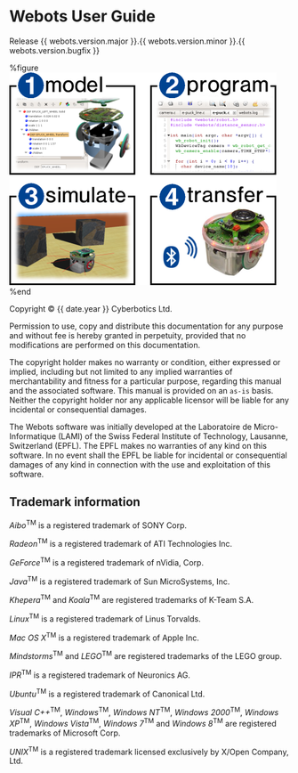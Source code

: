 # Webots User Guide

Release {{ webots.version.major }}.{{ webots.version.minor }}.{{ webots.version.bugfix }}

%figure
![ImageData](images/1234web.png)
%end

Copyright &copy; {{ date.year }} Cyberbotics Ltd.

Permission to use, copy and distribute this documentation for any purpose and
without fee is hereby granted in perpetuity, provided that no modifications are
performed on this documentation.

The copyright holder makes no warranty or condition, either expressed or
implied, including but not limited to any implied warranties of merchantability
and fitness for a particular purpose, regarding this manual and the associated
software. This manual is provided on an `as-is` basis. Neither the copyright
holder nor any applicable licensor will be liable for any incidental or
consequential damages.

The Webots software was initially developed at the Laboratoire de
Micro-Informatique (LAMI) of the Swiss Federal Institute of Technology,
Lausanne, Switzerland (EPFL). The EPFL makes no warranties of any kind on this
software. In no event shall the EPFL be liable for incidental or consequential
damages of any kind in connection with the use and exploitation of this
software.

## Trademark information

*Aibo*<sup>TM</sup> is a registered trademark of SONY Corp.

*Radeon*<sup>TM</sup> is a registered trademark of ATI Technologies Inc.

*GeForce*<sup>TM</sup> is a registered trademark of nVidia, Corp.

*Java*<sup>TM</sup> is a registered trademark of Sun MicroSystems, Inc.

*Khepera*<sup>TM</sup> and *Koala*<sup>TM</sup> are registered trademarks of
K-Team S.A.

*Linux*<sup>TM</sup> is a registered trademark of Linus Torvalds.

*Mac OS X*<sup>TM</sup> is a registered trademark of Apple Inc.

*Mindstorms*<sup>TM</sup> and *LEGO*<sup>TM</sup> are registered trademarks of
the LEGO group.

*IPR*<sup>TM</sup> is a registered trademark of Neuronics AG.

*Ubuntu*<sup>TM</sup> is a registered trademark of Canonical Ltd.

*Visual C++*<sup>TM</sup>, *Windows*<sup>TM</sup>, *Windows NT*<sup>TM</sup>,
*Windows 2000*<sup>TM</sup>, *Windows XP*<sup>TM</sup>, *Windows
Vista*<sup>TM</sup>, *Windows 7*<sup>TM</sup> and *Windows 8*<sup>TM</sup> are
registered trademarks of Microsoft Corp.

*UNIX*<sup>TM</sup> is a registered trademark licensed exclusively by X/Open
Company, Ltd.

